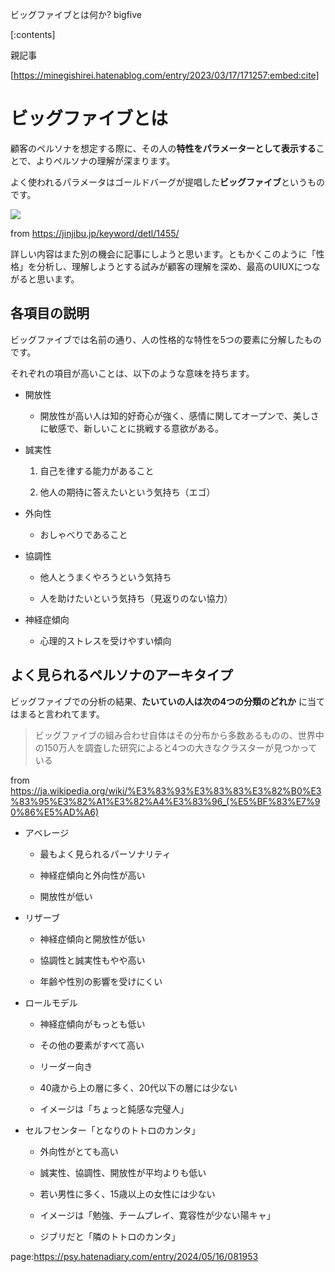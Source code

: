 ビッグファイブとは何か?
bigfive






[:contents]



親記事



[https://minegishirei.hatenablog.com/entry/2023/03/17/171257:embed:cite]








# ビッグファイブとは



顧客のペルソナを想定する際に、その人の**特性をパラメーターとして表示する**ことで、よりペルソナの理解が深まります。



よく使われるパラメータはゴールドバーグが提唱した**ビッグファイブ**というものです。



<img src="https://motose-shinrishi.com/wp-content/uploads/2022/03/exam1-80.jpg">



from https://jinjibu.jp/keyword/detl/1455/



詳しい内容はまた別の機会に記事にしようと思います。ともかくこのように「性格」を分析し、理解しようとする試みが顧客の理解を深め、最高のUIUXにつながると思います。





## 各項目の説明



ビッグファイブでは名前の通り、人の性格的な特性を5つの要素に分解したものです。

それぞれの項目が高いことは、以下のような意味を持ちます。



- 開放性

  - 開放性が高い人は知的好奇心が強く、感情に関してオープンで、美しさに敏感で、新しいことに挑戦する意欲がある。

- 誠実性

  1. 自己を律する能力があること

  2. 他人の期待に答えたいという気持ち（エゴ）

- 外向性

  - おしゃべりであること

- 協調性

  - 他人とうまくやろうという気持ち

  - 人を助けたいという気持ち（見返りのない協力）

- 神経症傾向

  - 心理的ストレスを受けやすい傾向






## よく見られるペルソナのアーキタイプ



ビッグファイブでの分析の結果、**たいていの人は次の4つの分類のどれか** に当てはまると言われてます。



> ビッグファイブの組み合わせ自体はその分布から多数あるものの、世界中の150万人を調査した研究によると4つの大きなクラスターが見つかっている



from https://ja.wikipedia.org/wiki/%E3%83%93%E3%83%83%E3%82%B0%E3%83%95%E3%82%A1%E3%82%A4%E3%83%96_(%E5%BF%83%E7%90%86%E5%AD%A6)





- アベレージ

    - 最もよく見られるパーソナリティ

    - 神経症傾向と外向性が高い

    - 開放性が低い





- リザーブ

    - 神経症傾向と開放性が低い

    - 協調性と誠実性もやや高い

    - 年齢や性別の影響を受けにくい





- ロールモデル

    - 神経症傾向がもっとも低い

    - その他の要素がすべて高い

    - リーダー向き

    - 40歳から上の層に多く、20代以下の層には少ない

    - イメージは「ちょっと鈍感な完璧人」





- セルフセンター「となりのトトロのカンタ」

    - 外向性がとても高い

    - 誠実性、協調性、開放性が平均よりも低い

    - 若い男性に多く、15歳以上の女性には少ない

    - イメージは「勉強、チームプレイ、寛容性が少ない陽キャ」

    - ジブリだと「隣のトトロのカンタ」

page:https://psy.hatenadiary.com/entry/2024/05/16/081953
